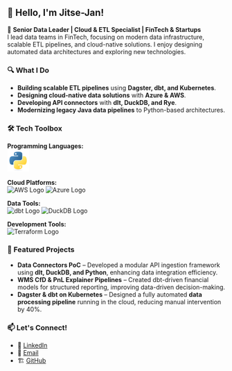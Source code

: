 ## 👋 Hello, I'm Jitse-Jan!

🚀 **Senior Data Leader | Cloud & ETL Specialist | FinTech & Startups**  
I lead data teams in FinTech, focusing on modern data infrastructure, scalable ETL pipelines, and cloud-native solutions. I enjoy designing automated data architectures and exploring new technologies.

### 🔍 What I Do
- **Building scalable ETL pipelines** using **Dagster, dbt, and Kubernetes**.
- **Designing cloud-native data solutions** with **Azure & AWS**.
- **Developing API connectors** with **dlt, DuckDB, and Rye**.
- **Modernizing legacy Java data pipelines** to Python-based architectures.

### 🛠 Tech Toolbox
**Programming Languages:**  
<img src="https://raw.githubusercontent.com/devicons/devicon/master/icons/python/python-original.svg" alt="Python Logo" width="50" height="50"/>

**Cloud Platforms:**  
<img src="https://www.vectorlogo.zone/logos/amazon_aws/amazon_aws-icon.svg" alt="AWS Logo" width="50" height="50"/>
<img src="https://upload.wikimedia.org/wikipedia/commons/a/a8/Microsoft_Azure_Logo.svg" alt="Azure Logo" width="90" height="50"/>

**Data Tools:**  
<img src="https://en.wikipedia.org/wiki/Data_build_tool#/media/File:Data_build_tool_(dbt)_logo.svg" alt="dbt Logo" width="50" height="50"/>
<img src="https://en.wikipedia.org/wiki/DuckDB#/media/File:DuckDB_logo.svg" alt="DuckDB Logo" width="50" height="50"/>

**Development Tools:**  
<img src="https://www.datocms-assets.com/2885/1620155112-brandhcterraformverticalcolor.svg" alt="Terraform Logo" width="50" height="50"/>

### 📌 Featured Projects
- **Data Connectors PoC** – Developed a modular API ingestion framework using **dlt, DuckDB, and Python**, enhancing data integration efficiency.
- **WMS CfD & PnL Explainer Pipelines** – Created dbt-driven financial models for structured reporting, improving data-driven decision-making.
- **Dagster & dbt on Kubernetes** – Designed a fully automated **data processing pipeline** running in the cloud, reducing manual intervention by 40%.

### 📫 Let's Connect!
- 💼 [LinkedIn](https://www.linkedin.com/in/jitsejan/)
- 📧 [Email](mailto:code@jitsejan.com)
- 🏗 [GitHub](https://github.com/jitsejan)